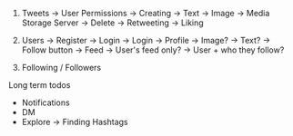 1. Tweets
    -> User Permissions
        -> Creating
            -> Text
            -> Image -> Media Storage Server
        -> Delete
        -> Retweeting
        -> Liking

2. Users
    -> Register
    -> Login
    -> Login
    -> Profile
        -> Image?
        -> Text?
        -> Follow button
    -> Feed
        -> User's feed only?
        -> User + who they follow?

3. Following / Followers


Long term todos
- Notifications
- DM
- Explore -> Finding Hashtags